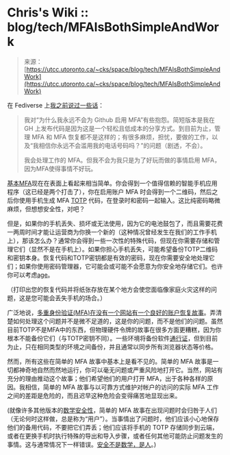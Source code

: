 <!--yml

类别：未分类

日期：2024-05-27 14:41:47

-->

# Chris's Wiki :: blog/tech/MFAIsBothSimpleAndWork

> 来源：[https://utcc.utoronto.ca/~cks/space/blog/tech/MFAIsBothSimpleAndWork](https://utcc.utoronto.ca/~cks/space/blog/tech/MFAIsBothSimpleAndWork)

在 Fediverse 上[我之前说过一些话](https://mastodon.social/@cks/111564970574073609)：

> 我对“为什么我永远不会为 Github 启用 MFA”有些抱怨。简短版本是我在 GH 上发布代码是因为这是一个轻松且低成本的分享方式。到目前为止，管理 MFA 和 MFA 恢复都不是这样的；有很多麻烦，担忧，要做的工作，以及“我相信你永远不会滥用我的电话号码吗？”的问题（剧透，不会）。
> 
> 我会处理工作的 MFA。但我不会为我只是为了好玩而做的事情启用 MFA，因为MFA使得事情不好玩。

[基本MFA](/~cks/space/blog/tech/MFABasicOptionsIn2023)现在在表面上看起来相当简单。你会得到一个值得信赖的智能手机应用程序（这已经是两个打击了），你在启用账户 MFA 时会得到一个二维码，然后之后你使用手机生成 MFA [TOTP](https://en.wikipedia.org/wiki/Time-based_one-time_password) 代码，在登录时和密码一起输入。这比纯密码略微麻烦，但想想安全性，对吧？

但是，如果你的手机丢失、损坏或无法使用，因为它的电池鼓包了，而且需要花费一两周时间才能让运营商为你换一个新的（这种情况曾经发生在我们的工作手机上），那该怎么办？通常你会得到一些一次性的特殊代码，但现在你需要存储和管理它们（显然不是在手机上）。如果你担心手机丢失，可能希望备份TOTP二维码和密钥本身。恢复代码和TOTP密钥都是有效的密码，现在你需要安全地处理它们；如果你使用密码管理器，它可能会或可能不会愿意为你安全地存储它们。也许你可以考虑[age](https://age-encryption.org/)。

（打印出您的恢复代码并将纸张存放在某个地方会使您面临像家庭火灾这样的问题，这是您可能会丢失手机的场合。）

广泛地说，[多重身份验证(MFA)在没有一个网站有一个良好的账户恢复故事](/~cks/space/blog/tech/MFAAccountRecoveryDistrust)。弄清楚如何处理这个问题并不是微不足道的，这是你的问题，而不是他们的问题。虽然目前TOTP不是MFA中的东西，但物理硬件令牌的故事在很多方面更糟糕，因为你根本不能备份它们（与TOTP密钥不同）。一些环境将备份软件[通行证](https://en.wikipedia.org/wiki/WebAuthn)，但到目前为止，只在相同类型的环境之间备份，并且通常以同步所有浏览器状态等价格。

然而，所有这些在简单的 MFA 故事中基本上是看不见的。简单的 MFA 故事是一切都神奇地自然而然地运行，你可以毫无问题或严重风险地打开它。当然，网站有充分的理由推动这个故事；他们希望他们的用户打开 MFA，出于各种各样的原因。我相信，简单的 MFA 故事与以可靠方式维护对帐户的访问的实际 MFA 工作之间的差距是危险的，而且迟早这种危险会变得痛苦地显现出来。

(就像许多其他版本的[数学安全性](/~cks/space/blog/tech/SecurityIsPeople)，简单的 MFA 故事在出现问题时会归咎于人们（无论何时这样做，总是称为“用户”）。当事情出了问题时，他们应该小心地保存他们的备用代码，不要把它们弄丢；他们应该将手机的 TOTP 存储同步到云端，或者在更换手机时执行特殊的导出和导入步骤，或者任何其他可能防止问题发生的事情。这与通常情况下一样错误。[安全不是数学，是人](/~cks/space/blog/tech/SecurityIsPeople)。)
